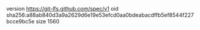 version https://git-lfs.github.com/spec/v1
oid sha256:a88ab840d3a9a2629d6e19e53efcd0aa0bdeabacdffb5ef8544f227bcce9bc5e
size 1560
